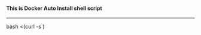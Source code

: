 #### This is Docker Auto Install shell script ####

-------------------------------------------------------------------------

bash <(curl -s )
